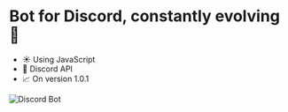 # Bot for Discord, constantly evolving 🎢
* ☀️ Using JavaScript
* 🎈 Discord API
* 📈 On version 1.0.1
<img src="https://i.ibb.co/v190yRh/Screenshot-4.png" alt="Discord Bot" border="0">
